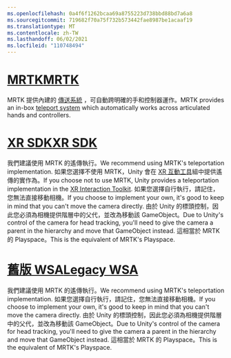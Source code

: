 ```yaml
---
ms.openlocfilehash: 0a4f6f1262bcaa69a8755223d738bbd88bd7a6a8
ms.sourcegitcommit: 719682f70a75f732b573442fae8987be1acaaf19
ms.translationtype: MT
ms.contentlocale: zh-TW
ms.lasthandoff: 06/02/2021
ms.locfileid: "110748494"
---
```

# <a name="mrtk"></a>[<span data-ttu-id="73984-101">MRTK</span><span class="sxs-lookup"><span data-stu-id="73984-101">MRTK</span></span>](#tab/mrtk)
<!-- NEVER CHANGE THE ABOVE LINE! -->

<span data-ttu-id="73984-102">MRTK 提供內建的 [傳送系統](/windows/mixed-reality/mrtk-unity/features/teleport-system/teleport-system) ，可自動跨明確的手和控制器運作。</span><span class="sxs-lookup"><span data-stu-id="73984-102">MRTK provides an in-box [teleport system](/windows/mixed-reality/mrtk-unity/features/teleport-system/teleport-system) which automatically works across articulated hands and controllers.</span></span>

# <a name="xr-sdk"></a>[<span data-ttu-id="73984-103">XR SDK</span><span class="sxs-lookup"><span data-stu-id="73984-103">XR SDK</span></span>](#tab/xr)
<!-- NEVER CHANGE THE ABOVE LINE! -->

<span data-ttu-id="73984-104">我們建議使用 MRTK 的遙傳執行。</span><span class="sxs-lookup"><span data-stu-id="73984-104">We recommend using MRTK's teleportation implementation.</span></span>
<span data-ttu-id="73984-105">如果您選擇不使用 MRTK，Unity 會在 [XR 互動工具](https://docs.unity3d.com/Packages/com.unity.xr.interaction.toolkit@1.0/manual/locomotion.html)組中提供遙傳的實作為。</span><span class="sxs-lookup"><span data-stu-id="73984-105">If you choose not to use MRTK, Unity provides a teleportation implementation in the [XR Interaction Toolkit](https://docs.unity3d.com/Packages/com.unity.xr.interaction.toolkit@1.0/manual/locomotion.html).</span></span>
<span data-ttu-id="73984-106">如果您選擇自行執行，請記住，您無法直接移動相機。</span><span class="sxs-lookup"><span data-stu-id="73984-106">If you choose to implement your own, it's good to keep in mind that you can't move the camera directly.</span></span> <span data-ttu-id="73984-107">由於 Unity 的標頭控制，因此您必須為相機提供階層中的父代，並改為移動該 GameObject。</span><span class="sxs-lookup"><span data-stu-id="73984-107">Due to Unity's control of the camera for head tracking, you'll need to give the camera a parent in the hierarchy and move that GameObject instead.</span></span> <span data-ttu-id="73984-108">這相當於 MRTK 的 Playspace。</span><span class="sxs-lookup"><span data-stu-id="73984-108">This is the equivalent of MRTK's Playspace.</span></span>

# <a name="legacy-wsa"></a>[<span data-ttu-id="73984-109">舊版 WSA</span><span class="sxs-lookup"><span data-stu-id="73984-109">Legacy WSA</span></span>](#tab/wsa)
<!-- NEVER CHANGE THE ABOVE LINE! -->

<span data-ttu-id="73984-110">我們建議使用 MRTK 的遙傳執行。</span><span class="sxs-lookup"><span data-stu-id="73984-110">We recommend using MRTK's teleportation implementation.</span></span>
<span data-ttu-id="73984-111">如果您選擇自行執行，請記住，您無法直接移動相機。</span><span class="sxs-lookup"><span data-stu-id="73984-111">If you choose to implement your own, it's good to keep in mind that you can't move the camera directly.</span></span> <span data-ttu-id="73984-112">由於 Unity 的標頭控制，因此您必須為相機提供階層中的父代，並改為移動該 GameObject。</span><span class="sxs-lookup"><span data-stu-id="73984-112">Due to Unity's control of the camera for head tracking, you'll need to give the camera a parent in the hierarchy and move that GameObject instead.</span></span> <span data-ttu-id="73984-113">這相當於 MRTK 的 Playspace。</span><span class="sxs-lookup"><span data-stu-id="73984-113">This is the equivalent of MRTK's Playspace.</span></span>